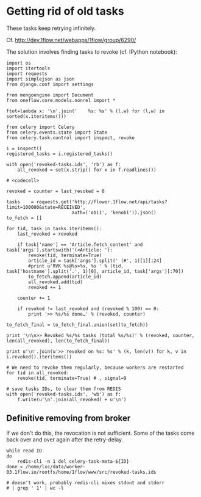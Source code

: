 
# Getting rid of old tasks

These tasks keep retrying infinitely.

Cf. http://dev.1flow.net/webapps/1flow/group/6290/

The solution involves finding tasks to revoke (cf. IPython notebook):

    import os
    import itertools
    import requests
    import simplejson as json
    from django.conf import settings

    from mongoengine import Document
    from oneflow.core.models.nonrel import *

    ftot=lambda x: '\n'.join('    %s: %s' % (l,w) for (l,w) in sorted(x.iteritems()))

    from celery import Celery
    from celery.events.state import State
    from celery.task.control import inspect, revoke

    i = inspect()
    registered_tasks = i.registered_tasks()

    with open('revoked-tasks.ids', 'rb') as f:
        all_revoked = set(x.strip() for x in f.readlines())

    # <codecell>

    revoked = counter = last_revoked = 0

    tasks    = requests.get('http://flower.1flow.net/api/tasks?limit=100000&state=RECEIVED',
                            auth=('obi1', 'kenobi')).json()
    to_fetch = []

    for tid, task in tasks.iteritems():
        last_revoked = revoked

        if task['name'] == 'Article.fetch_content' and task['args'].startswith('(<Article: '):
            revoke(tid, terminate=True)
            article_id = task['args'].split(' (#', 1)[1][:24]
            #print u'RVK %s@%s>%s, %s ' % (tid, task['hostname'].split('.', 1)[0], article_id, task['args'][:70])
            to_fetch.append(article_id)
            all_revoked.add(tid)
            revoked += 1

        counter += 1

        if revoked != last_revoked and (revoked % 100) == 0:
            print '>> %s/%s done…' % (revoked, counter)

    to_fetch_final = to_fetch_final.union(set(to_fetch))

    print '\n\n>> Revoked %s/%s tasks (total %s/%s)' % (revoked, counter, len(all_revoked), len(to_fetch_final))

    print u'\n'.join(u'>> revoked on %s: %s' % (k, len(v)) for k, v in i.revoked().iteritems())

    # We need to revoke them regularly, because workers are restarted
    for tid in all_revoked:
        revoke(tid, terminate=True) # , signal=9

    # save tasks IDs, to clear them from REDIS
    with open('revoked-tasks.ids', 'wb') as f:
        f.write(u'\n'.join(all_revoked) + u'\n')


## Definitive removing from broker

If we don't do this, the revocation is not sufficient. Some of the tasks come back over and over again after the retry-delay.

    while read ID
    do
        redis-cli -n 1 del celery-task-meta-${ID}
    done < /home/lxc/data/worker-03.1flow.io/rootfs/home/1flow/www/src/revoked-tasks.ids

    # doesn't work, probably redis-cli mixes stdout and stderr
    # | grep ' 1' | wc -l
